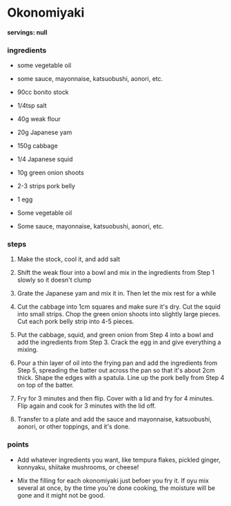 # Okonomiyaki
#### servings: null
### ingredients
- some vegetable oil
- some sauce, mayonnaise, katsuobushi, aonori, etc.

- 90cc bonito stock
- 1/4tsp salt
- 40g weak flour
- 20g Japanese yam

- 150g cabbage
- 1/4 Japanese squid
- 10g green onion shoots
- 2-3 strips pork belly
- 1 egg
- Some vegetable oil
- Some sauce, mayonnaise, katsuobushi, aonori, etc.

### steps
1. Make the stock, cool it, and add salt

2. Shift the weak flour into a bowl and mix in the ingredients from Step 1 slowly so it doesn't clump

3. Grate the Japanese yam and mix it in. Then let the mix rest for a while

4. Cut the cabbage into 1cm squares and make sure it's dry. Cut the squid into small strips. Chop the green onion shoots into slightly large pieces. Cut each pork belly strip into 4-5 pieces.

5. Put the cabbage, squid, and green onion from Step 4 into a bowl and add the ingredients from Step 3. Crack the egg in and give everything a mixing.

6. Pour a thin layer of oil into the frying pan and add the ingredients from Step 5, spreading the batter out across the pan so that it's about 2cm thick. Shape the edges with a spatula. Line up the pork belly from Step 4 on top of the batter.

7. Fry for 3 minutes and then flip. Cover with a lid and fry for 4 minutes. Flip again and cook for 3 minutes with the lid off.

8. Transfer to a plate and add the sauce and mayonnaise, katsuobushi, aonori, or other toppings, and it's done.
            
### points
- Add whatever ingredients you want, like tempura flakes, pickled ginger, konnyaku, shiitake mushrooms, or cheese!

- Mix the filling for each okonomiyaki just befoer you fry it. If oyu mix several at once, by the time you're done cooking, the moisture will be gone and it might not be good.